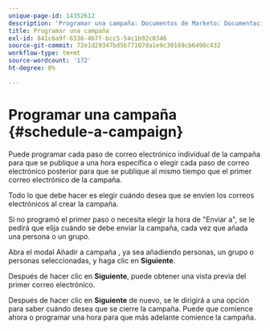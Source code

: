```yaml
---
unique-page-id: 14352612
description: 'Programar una campaña: Documentos de Marketo: Documentación del producto'
title: Programar una campaña
exl-id: 841c6a9f-6336-4b7f-bcc5-54c1b92c0346
source-git-commit: 72e1d29347bd5b77107da1e9c30169cb6490c432
workflow-type: tm+mt
source-wordcount: '172'
ht-degree: 0%

---
```


# Programar una campaña {#schedule-a-campaign}

Puede programar cada paso de correo electrónico individual de la campaña para que se publique a una hora específica o elegir cada paso de correo electrónico posterior para que se publique al mismo tiempo que el primer correo electrónico de la campaña.

Todo lo que debe hacer es elegir cuándo desea que se envíen los correos electrónicos al crear la campaña.

Si no programó el primer paso o necesita elegir la hora de &quot;Enviar a&quot;, se le pedirá que elija cuándo se debe enviar la campaña, cada vez que añada una persona o un grupo.

Abra el modal Añadir a campaña , ya sea añadiendo personas, un grupo o personas seleccionadas, y haga clic en **Siguiente**.

Después de hacer clic en **Siguiente**, puede obtener una vista previa del primer correo electrónico.

Después de hacer clic en **Siguiente** de nuevo, se le dirigirá a una opción para saber cuándo desea que se cierre la campaña. Puede que comience ahora o programar una hora para que más adelante comience la campaña.
